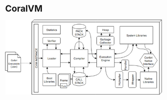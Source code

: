 # CoralVM

![coral system](https://github.com/tasosxak/CoralVM/blob/master/colibri_architecture.png)
